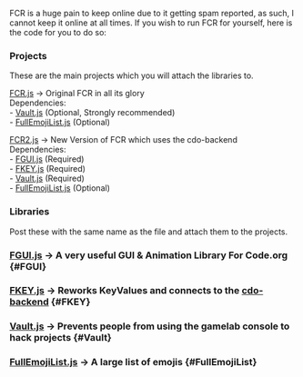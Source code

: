 FCR is a huge pain to keep online due to it getting spam reported, 
as such, I cannot keep it online at all times. If you wish to run 
FCR for yourself, here is the code for you to do so:

<h3>Projects</h3>

These are the main projects which you will attach the libraries to.

[FCR.js](https://github.com/DragonFireGames/Fire-Chat-Room/raw/main/FCR.js) -> Original FCR in all its glory<br>
Dependencies:
<br>- [Vault.js](#Vault) (Optional, Strongly recommended)
<br>- [FullEmojiList.js](#FullEmojiList) (Optional)

[FCR2.js](https://github.com/DragonFireGames/Fire-Chat-Room/raw/main/FCR2.js) -> New Version of FCR which uses the cdo-backend<br>
Dependencies:
<br>- [FGUI.js](#FGUI) (Required)
<br>- [FKEY.js](#FKEY) (Required)
<br>- [Vault.js](#Vault) (Required)
<br>- [FullEmojiList.js](#FullEmojiList) (Optional)

<h3>Libraries</h3>

Post these with the same name as the file and attach them to the projects.

### [FGUI.js](https://github.com/DragonFireGames/Fire-Chat-Room/raw/main/libraries/FGUI.js) -> A very useful GUI & Animation Library For Code.org  {#FGUI}

### [FKEY.js](https://github.com/DragonFireGames/Fire-Chat-Room/raw/main/libraries/FKEY.js) -> Reworks KeyValues and connects to the [cdo-backend](https://github.com/DragonFireGames/cdo-backend) {#FKEY}

### [Vault.js](https://github.com/DragonFireGames/Fire-Chat-Room/raw/main/libraries/Vault.js) -> Prevents people from using the gamelab console to hack projects {#Vault}

### [FullEmojiList.js](https://github.com/DragonFireGames/Fire-Chat-Room/raw/main/libraries/FullEmojiList.js) -> A large list of emojis {#FullEmojiList}
